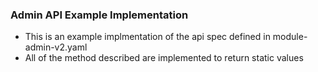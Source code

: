 ### Admin API Example Implementation
* This is an example implmentation of the api spec defined in module-admin-v2.yaml
* All of the method described are implemented to return static values
